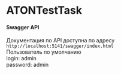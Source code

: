 # ATONTestTask
#### Swagger API
Документация по API доступна по адресу `http://localhost:5141/swagger/index.html`\
Пользователь по умолчанию\
login: admin\
password: admin
